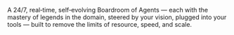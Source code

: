 A 24/7, real‑time, self‑evolving Boardroom of Agents — each with the mastery of legends in the domain, steered by your vision, plugged into your tools — built to remove the limits of resource, speed, and scale.
